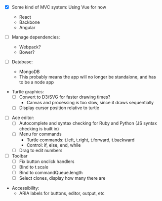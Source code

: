 - [x] Some kind of MVC system: Using Vue for now
  - React
  - Backbone
  - Angular

- [ ] Manage dependencies:
  - Webpack?
  - Bower?

- [ ] Database:
  - MongoDB
  - This probably means the app will no longer be standalone,
    and has to be a node app

- Turtle graphics:
  - [ ] Convert to D3/SVG for faster drawing times?
    - Canvas and processing is too slow, since it draws sequentially
  - [ ] Display cursor position relative to turtle

- [ ] Ace editor:
  - [ ] Autocomplete and syntax checking for Ruby and Python (JS syntax checking is built in)
  - [ ] Menu for commands
    - Turtle commands: t.left, t.right, t.forward, t.backward
	- Control: if, else, end, while
  - [ ] Drag to edit numbers

- [ ] Toolbar
  - [ ] Fix button onclick handlers
  - [ ] Bind to t.scale
  - [ ] Bind to commandQueue.length
  - [ ] Select clones, display how many there are

- Accessibility:
  - ARIA labels for buttons, editor, output, etc
